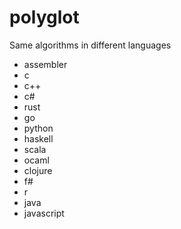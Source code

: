 # polyglot
Same algorithms in different languages

- assembler
- c
- c++
- c#
- rust
- go
- python
- haskell
- scala
- ocaml
- clojure
- f#
- r
- java
- javascript
